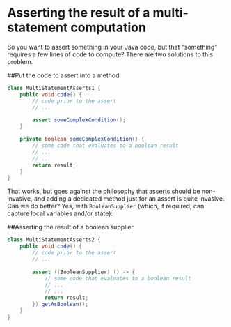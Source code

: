 # Asserting the result of a multi-statement computation

So you want to assert something in your Java code, but that "something" requires
a few lines of code to compute? There are two solutions to this problem.

##Put the code to assert into a method

```java
class MultiStatementAsserts1 {
    public void code() {
        // code prior to the assert
        // ...

        assert someComplexCondition();
    }

    private boolean someComplexCondition() {
        // some code that evaluates to a boolean result
        // ...
        // ...
        return result;
    }
}
```

That works, but goes against the philosophy that asserts should be non-invasive, and
adding a dedicated method just for an assert is quite invasive. Can we do better? Yes, with `BooleanSupplier` (which, if required, can capture local
variables and/or state):

##Asserting the result of a boolean supplier

```java
class MultiStatementAsserts2 {
    public void code() {
        // code prior to the assert
        // ...

        assert ((BooleanSupplier) () -> {
            // some code that evaluates to a boolean result
            // ...
            // ...
            return result;
        }).getAsBoolean();
    }
}
```
